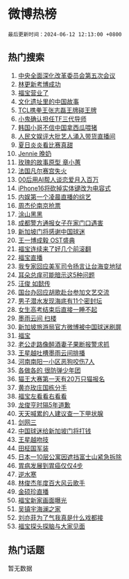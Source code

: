 # 微博热榜

`最后更新时间：2024-06-12 12:13:00 +0800`

## 热门搜索

1. [中央全面深化改革委员会第五次会议](https://m.weibo.cn/search?containerid=100103type%3D1%26t%3D10%26q%3D%23%E4%B8%AD%E5%A4%AE%E5%85%A8%E9%9D%A2%E6%B7%B1%E5%8C%96%E6%94%B9%E9%9D%A9%E5%A7%94%E5%91%98%E4%BC%9A%E7%AC%AC%E4%BA%94%E6%AC%A1%E4%BC%9A%E8%AE%AE%23&stream_entry_id=51&isnewpage=1&extparam=seat%3D1%26filter_type%3Drealtimehot%26cate%3D10103%26q%3D%2523%25E4%25B8%25AD%25E5%25A4%25AE%25E5%2585%25A8%25E9%259D%25A2%25E6%25B7%25B1%25E5%258C%2596%25E6%2594%25B9%25E9%259D%25A9%25E5%25A7%2594%25E5%2591%2598%25E4%25BC%259A%25E7%25AC%25AC%25E4%25BA%2594%25E6%25AC%25A1%25E4%25BC%259A%25E8%25AE%25AE%2523%26pos%3D0%26dgr%3D0%26stream_entry_id%3D51%26c_type%3D51%26display_time%3D1718165579%26pre_seqid%3D17181655791630303512)
1. [林更新考博成功](https://m.weibo.cn/search?containerid=100103type%3D1%26t%3D10%26q%3D%23%E6%9E%97%E6%9B%B4%E6%96%B0%E8%80%83%E5%8D%9A%E6%88%90%E5%8A%9F%23&stream_entry_id=31&isnewpage=1&extparam=seat%3D1%26flag%3D1%26filter_type%3Drealtimehot%26lcate%3D5001%26c_type%3D31%26pos%3D0%26cate%3D5001%26q%3D%2523%25E6%259E%2597%25E6%259B%25B4%25E6%2596%25B0%25E8%2580%2583%25E5%258D%259A%25E6%2588%2590%25E5%258A%259F%2523%26dgr%3D0%26stream_entry_id%3D31%26band_rank%3D1%26realpos%3D1%26display_time%3D1718165579%26pre_seqid%3D17181655791630303512)
1. [福宝营业了](https://m.weibo.cn/search?containerid=100103type%3D1%26t%3D10%26q%3D%23%E7%A6%8F%E5%AE%9D%E8%90%A5%E4%B8%9A%E4%BA%86%23&stream_entry_id=31&isnewpage=1&extparam=seat%3D1%26flag%3D16%26filter_type%3Drealtimehot%26lcate%3D5001%26c_type%3D31%26pos%3D1%26cate%3D5001%26q%3D%2523%25E7%25A6%258F%25E5%25AE%259D%25E8%2590%25A5%25E4%25B8%259A%25E4%25BA%2586%2523%26dgr%3D0%26stream_entry_id%3D31%26band_rank%3D2%26realpos%3D2%26display_time%3D1718165579%26pre_seqid%3D17181655791630303512)
1. [文化遗址里的中国故事](https://m.weibo.cn/search?containerid=100103type%3D1%26t%3D10%26q%3D%23%E6%96%87%E5%8C%96%E9%81%97%E5%9D%80%E9%87%8C%E7%9A%84%E4%B8%AD%E5%9B%BD%E6%95%85%E4%BA%8B%23&stream_entry_id=31&isnewpage=1&extparam=seat%3D1%26flag%3D0%26filter_type%3Drealtimehot%26lcate%3D5001%26c_type%3D31%26pos%3D2%26cate%3D5001%26q%3D%2523%25E6%2596%2587%25E5%258C%2596%25E9%2581%2597%25E5%259D%2580%25E9%2587%258C%25E7%259A%2584%25E4%25B8%25AD%25E5%259B%25BD%25E6%2595%2585%25E4%25BA%258B%2523%26dgr%3D0%26stream_entry_id%3D31%26band_rank%3D3%26realpos%3D3%26display_time%3D1718165579%26pre_seqid%3D17181655791630303512)
1. [TCL携拳王张志磊王牌碰王牌](https://m.weibo.cn/search?containerid=100103type%3D1%26t%3D10%26q%3D%23TCL%E6%90%BA%E6%8B%B3%E7%8E%8B%E5%BC%A0%E5%BF%97%E7%A3%8A%E7%8E%8B%E7%89%8C%E7%A2%B0%E7%8E%8B%E7%89%8C%23&stream_entry_id=31&isnewpage=1&extparam=seat%3D1%26is_ad_pos%3D1%26adid%3D241406%26lcate%3D5001%26c_type%3D31%26filter_type%3Drealtimehot%26stream_entry_id%3D31%26cate%3D5001%26q%3D%2523TCL%25E6%2590%25BA%25E6%258B%25B3%25E7%258E%258B%25E5%25BC%25A0%25E5%25BF%2597%25E7%25A3%258A%25E7%258E%258B%25E7%2589%258C%25E7%25A2%25B0%25E7%258E%258B%25E7%2589%258C%2523%26dgr%3D0%26topic_ad%3D1%26band_rank%3D4%26pos%3D3%26display_time%3D1718165579%26pre_seqid%3D17181655791630303512)
1. [小鬼确认担任TF三代导师](https://m.weibo.cn/search?containerid=100103type%3D1%26t%3D10%26q%3D%23%E5%B0%8F%E9%AC%BC%E7%A1%AE%E8%AE%A4%E6%8B%85%E4%BB%BBTF%E4%B8%89%E4%BB%A3%E5%AF%BC%E5%B8%88%23&stream_entry_id=31&isnewpage=1&extparam=seat%3D1%26flag%3D1%26filter_type%3Drealtimehot%26lcate%3D5001%26c_type%3D31%26pos%3D4%26cate%3D5001%26q%3D%2523%25E5%25B0%258F%25E9%25AC%25BC%25E7%25A1%25AE%25E8%25AE%25A4%25E6%258B%2585%25E4%25BB%25BBTF%25E4%25B8%2589%25E4%25BB%25A3%25E5%25AF%25BC%25E5%25B8%2588%2523%26dgr%3D0%26stream_entry_id%3D31%26band_rank%3D4%26realpos%3D4%26display_time%3D1718165579%26pre_seqid%3D17181655791630303512)
1. [韩国小哥不信中国拿西瓜喂猪](https://m.weibo.cn/search?containerid=100103type%3D1%26t%3D10%26q%3D%E9%9F%A9%E5%9B%BD%E5%B0%8F%E5%93%A5%E4%B8%8D%E4%BF%A1%E4%B8%AD%E5%9B%BD%E6%8B%BF%E8%A5%BF%E7%93%9C%E5%96%82%E7%8C%AA&stream_entry_id=31&isnewpage=1&extparam=seat%3D1%26flag%3D1%26filter_type%3Drealtimehot%26lcate%3D5001%26c_type%3D31%26pos%3D5%26cate%3D5001%26q%3D%25E9%259F%25A9%25E5%259B%25BD%25E5%25B0%258F%25E5%2593%25A5%25E4%25B8%258D%25E4%25BF%25A1%25E4%25B8%25AD%25E5%259B%25BD%25E6%258B%25BF%25E8%25A5%25BF%25E7%2593%259C%25E5%2596%2582%25E7%258C%25AA%26dgr%3D0%26stream_entry_id%3D31%26band_rank%3D5%26realpos%3D5%26display_time%3D1718165579%26pre_seqid%3D17181655791630303512)
1. [人民文娱评大批艺人涌入带货直播间](https://m.weibo.cn/search?containerid=100103type%3D1%26t%3D10%26q%3D%23%E4%BA%BA%E6%B0%91%E6%96%87%E5%A8%B1%E8%AF%84%E5%A4%A7%E6%89%B9%E8%89%BA%E4%BA%BA%E6%B6%8C%E5%85%A5%E5%B8%A6%E8%B4%A7%E7%9B%B4%E6%92%AD%E9%97%B4%23&stream_entry_id=31&isnewpage=1&extparam=seat%3D1%26flag%3D1%26filter_type%3Drealtimehot%26lcate%3D5001%26c_type%3D31%26pos%3D6%26cate%3D5001%26q%3D%2523%25E4%25BA%25BA%25E6%25B0%2591%25E6%2596%2587%25E5%25A8%25B1%25E8%25AF%2584%25E5%25A4%25A7%25E6%2589%25B9%25E8%2589%25BA%25E4%25BA%25BA%25E6%25B6%258C%25E5%2585%25A5%25E5%25B8%25A6%25E8%25B4%25A7%25E7%259B%25B4%25E6%2592%25AD%25E9%2597%25B4%2523%26dgr%3D0%26stream_entry_id%3D31%26band_rank%3D6%26realpos%3D6%26display_time%3D1718165579%26pre_seqid%3D17181655791630303512)
1. [夏日炎炎看比赛真甜](https://m.weibo.cn/search?containerid=100103type%3D1%26t%3D10%26q%3D%23%E5%A4%8F%E6%97%A5%E7%82%8E%E7%82%8E%E7%9C%8B%E6%AF%94%E8%B5%9B%E7%9C%9F%E7%94%9C%23&stream_entry_id=31&isnewpage=1&extparam=seat%3D1%26is_ad_pos%3D1%26adid%3D241314%26lcate%3D5001%26c_type%3D31%26filter_type%3Drealtimehot%26cate%3D5001%26q%3D%2523%25E5%25A4%258F%25E6%2597%25A5%25E7%2582%258E%25E7%2582%258E%25E7%259C%258B%25E6%25AF%2594%25E8%25B5%259B%25E7%259C%259F%25E7%2594%259C%2523%26pos%3D7%26stream_entry_id%3D31%26band_rank%3D7%26dgr%3D0%26display_time%3D1718165579%26pre_seqid%3D17181655791630303512)
1. [Jennie 晚奶](https://m.weibo.cn/search?containerid=100103type%3D1%26t%3D10%26q%3DJennie+%E6%99%9A%E5%A5%B6&stream_entry_id=31&isnewpage=1&extparam=seat%3D1%26flag%3D1%26filter_type%3Drealtimehot%26lcate%3D5001%26c_type%3D31%26pos%3D8%26cate%3D5001%26q%3DJennie%2520%25E6%2599%259A%25E5%25A5%25B6%26dgr%3D0%26stream_entry_id%3D31%26band_rank%3D7%26realpos%3D7%26display_time%3D1718165579%26pre_seqid%3D17181655791630303512)
1. [玫瑰的故事原型 章小蕙](https://m.weibo.cn/search?containerid=100103type%3D1%26t%3D10%26q%3D%E7%8E%AB%E7%91%B0%E7%9A%84%E6%95%85%E4%BA%8B%E5%8E%9F%E5%9E%8B+%E7%AB%A0%E5%B0%8F%E8%95%99&stream_entry_id=31&isnewpage=1&extparam=seat%3D1%26flag%3D1%26filter_type%3Drealtimehot%26lcate%3D5001%26c_type%3D31%26pos%3D9%26cate%3D5001%26q%3D%25E7%258E%25AB%25E7%2591%25B0%25E7%259A%2584%25E6%2595%2585%25E4%25BA%258B%25E5%258E%259F%25E5%259E%258B%2520%25E7%25AB%25A0%25E5%25B0%258F%25E8%2595%2599%26dgr%3D0%26stream_entry_id%3D31%26band_rank%3D8%26realpos%3D8%26display_time%3D1718165579%26pre_seqid%3D17181655791630303512)
1. [法国凡尔赛宫失火](https://m.weibo.cn/search?containerid=100103type%3D1%26t%3D10%26q%3D%23%E6%B3%95%E5%9B%BD%E5%87%A1%E5%B0%94%E8%B5%9B%E5%AE%AB%E5%A4%B1%E7%81%AB%23&stream_entry_id=31&isnewpage=1&extparam=seat%3D1%26flag%3D1%26filter_type%3Drealtimehot%26lcate%3D5001%26c_type%3D31%26pos%3D10%26cate%3D5001%26q%3D%2523%25E6%25B3%2595%25E5%259B%25BD%25E5%2587%25A1%25E5%25B0%2594%25E8%25B5%259B%25E5%25AE%25AB%25E5%25A4%25B1%25E7%2581%25AB%2523%26dgr%3D0%26stream_entry_id%3D31%26band_rank%3D9%26realpos%3D9%26display_time%3D1718165579%26pre_seqid%3D17181655791630303512)
1. [00后用AI帮人谈恋爱月入百万](https://m.weibo.cn/search?containerid=100103type%3D1%26t%3D10%26q%3D%2300%E5%90%8E%E7%94%A8AI%E5%B8%AE%E4%BA%BA%E8%B0%88%E6%81%8B%E7%88%B1%E6%9C%88%E5%85%A5%E7%99%BE%E4%B8%87%23&stream_entry_id=31&isnewpage=1&extparam=seat%3D1%26flag%3D1%26filter_type%3Drealtimehot%26lcate%3D5001%26c_type%3D31%26pos%3D11%26cate%3D5001%26q%3D%252300%25E5%2590%258E%25E7%2594%25A8AI%25E5%25B8%25AE%25E4%25BA%25BA%25E8%25B0%2588%25E6%2581%258B%25E7%2588%25B1%25E6%259C%2588%25E5%2585%25A5%25E7%2599%25BE%25E4%25B8%2587%2523%26dgr%3D0%26stream_entry_id%3D31%26band_rank%3D10%26realpos%3D10%26display_time%3D1718165579%26pre_seqid%3D17181655791630303512)
1. [iPhone16将砍掉实体键改为电容式](https://m.weibo.cn/search?containerid=100103type%3D1%26t%3D10%26q%3D%23iPhone16%E5%B0%86%E7%A0%8D%E6%8E%89%E5%AE%9E%E4%BD%93%E9%94%AE%E6%94%B9%E4%B8%BA%E7%94%B5%E5%AE%B9%E5%BC%8F%23&stream_entry_id=31&isnewpage=1&extparam=seat%3D1%26flag%3D2%26filter_type%3Drealtimehot%26lcate%3D5001%26c_type%3D31%26pos%3D12%26cate%3D5001%26q%3D%2523iPhone16%25E5%25B0%2586%25E7%25A0%258D%25E6%258E%2589%25E5%25AE%259E%25E4%25BD%2593%25E9%2594%25AE%25E6%2594%25B9%25E4%25B8%25BA%25E7%2594%25B5%25E5%25AE%25B9%25E5%25BC%258F%2523%26dgr%3D0%26stream_entry_id%3D31%26band_rank%3D11%26realpos%3D11%26display_time%3D1718165579%26pre_seqid%3D17181655791630303512)
1. [内娱第一个凌晨直播的综艺](https://m.weibo.cn/search?containerid=100103type%3D1%26t%3D10%26q%3D%23%E5%86%85%E5%A8%B1%E7%AC%AC%E4%B8%80%E4%B8%AA%E5%87%8C%E6%99%A8%E7%9B%B4%E6%92%AD%E7%9A%84%E7%BB%BC%E8%89%BA%23&stream_entry_id=31&isnewpage=1&extparam=seat%3D1%26flag%3D2%26filter_type%3Drealtimehot%26lcate%3D5001%26c_type%3D31%26pos%3D13%26cate%3D5001%26q%3D%2523%25E5%2586%2585%25E5%25A8%25B1%25E7%25AC%25AC%25E4%25B8%2580%25E4%25B8%25AA%25E5%2587%258C%25E6%2599%25A8%25E7%259B%25B4%25E6%2592%25AD%25E7%259A%2584%25E7%25BB%25BC%25E8%2589%25BA%2523%26dgr%3D0%26stream_entry_id%3D31%26band_rank%3D12%26realpos%3D12%26display_time%3D1718165579%26pre_seqid%3D17181655791630303512)
1. [周杰伦南京抢票](https://m.weibo.cn/search?containerid=100103type%3D1%26t%3D10%26q%3D%E5%91%A8%E6%9D%B0%E4%BC%A6%E5%8D%97%E4%BA%AC%E6%8A%A2%E7%A5%A8&stream_entry_id=31&isnewpage=1&extparam=seat%3D1%26flag%3D0%26filter_type%3Drealtimehot%26lcate%3D5001%26c_type%3D31%26pos%3D14%26cate%3D5001%26q%3D%25E5%2591%25A8%25E6%259D%25B0%25E4%25BC%25A6%25E5%258D%2597%25E4%25BA%25AC%25E6%258A%25A2%25E7%25A5%25A8%26dgr%3D0%26stream_entry_id%3D31%26band_rank%3D13%26realpos%3D13%26display_time%3D1718165579%26pre_seqid%3D17181655791630303512)
1. [涂山黑黑](https://m.weibo.cn/search?containerid=100103type%3D1%26t%3D10%26q%3D%E6%B6%82%E5%B1%B1%E9%BB%91%E9%BB%91&stream_entry_id=31&isnewpage=1&extparam=seat%3D1%26flag%3D1%26filter_type%3Drealtimehot%26lcate%3D5001%26c_type%3D31%26pos%3D15%26cate%3D5001%26q%3D%25E6%25B6%2582%25E5%25B1%25B1%25E9%25BB%2591%25E9%25BB%2591%26dgr%3D0%26stream_entry_id%3D31%26band_rank%3D14%26realpos%3D14%26display_time%3D1718165579%26pre_seqid%3D17181655791630303512)
1. [成都警方通报女子在家门口遇害](https://m.weibo.cn/search?containerid=100103type%3D1%26t%3D10%26q%3D%23%E6%88%90%E9%83%BD%E8%AD%A6%E6%96%B9%E9%80%9A%E6%8A%A5%E5%A5%B3%E5%AD%90%E5%9C%A8%E5%AE%B6%E9%97%A8%E5%8F%A3%E9%81%87%E5%AE%B3%23&stream_entry_id=31&isnewpage=1&extparam=seat%3D1%26flag%3D0%26filter_type%3Drealtimehot%26lcate%3D5001%26c_type%3D31%26pos%3D16%26cate%3D5001%26q%3D%2523%25E6%2588%2590%25E9%2583%25BD%25E8%25AD%25A6%25E6%2596%25B9%25E9%2580%259A%25E6%258A%25A5%25E5%25A5%25B3%25E5%25AD%2590%25E5%259C%25A8%25E5%25AE%25B6%25E9%2597%25A8%25E5%258F%25A3%25E9%2581%2587%25E5%25AE%25B3%2523%26dgr%3D0%26stream_entry_id%3D31%26band_rank%3D15%26realpos%3D15%26display_time%3D1718165579%26pre_seqid%3D17181655791630303512)
1. [新加坡门将感谢中国球迷](https://m.weibo.cn/search?containerid=100103type%3D1%26t%3D10%26q%3D%23%E6%96%B0%E5%8A%A0%E5%9D%A1%E9%97%A8%E5%B0%86%E6%84%9F%E8%B0%A2%E4%B8%AD%E5%9B%BD%E7%90%83%E8%BF%B7%23&stream_entry_id=31&isnewpage=1&extparam=seat%3D1%26flag%3D0%26filter_type%3Drealtimehot%26lcate%3D5001%26c_type%3D31%26pos%3D17%26cate%3D5001%26q%3D%2523%25E6%2596%25B0%25E5%258A%25A0%25E5%259D%25A1%25E9%2597%25A8%25E5%25B0%2586%25E6%2584%259F%25E8%25B0%25A2%25E4%25B8%25AD%25E5%259B%25BD%25E7%2590%2583%25E8%25BF%25B7%2523%26dgr%3D0%26stream_entry_id%3D31%26band_rank%3D16%26realpos%3D16%26display_time%3D1718165579%26pre_seqid%3D17181655791630303512)
1. [王一博成毅 OST盛典](https://m.weibo.cn/search?containerid=100103type%3D1%26t%3D10%26q%3D%E7%8E%8B%E4%B8%80%E5%8D%9A%E6%88%90%E6%AF%85+OST%E7%9B%9B%E5%85%B8&stream_entry_id=31&isnewpage=1&extparam=seat%3D1%26flag%3D1%26filter_type%3Drealtimehot%26lcate%3D5001%26c_type%3D31%26pos%3D18%26cate%3D5001%26q%3D%25E7%258E%258B%25E4%25B8%2580%25E5%258D%259A%25E6%2588%2590%25E6%25AF%2585%2520OST%25E7%259B%259B%25E5%2585%25B8%26dgr%3D0%26stream_entry_id%3D31%26band_rank%3D17%26realpos%3D17%26display_time%3D1718165579%26pre_seqid%3D17181655791630303512)
1. [福宝连续来了好几个前滚翻](https://m.weibo.cn/search?containerid=100103type%3D1%26t%3D10%26q%3D%23%E7%A6%8F%E5%AE%9D%E8%BF%9E%E7%BB%AD%E6%9D%A5%E4%BA%86%E5%A5%BD%E5%87%A0%E4%B8%AA%E5%89%8D%E6%BB%9A%E7%BF%BB%23&stream_entry_id=31&isnewpage=1&extparam=seat%3D1%26flag%3D0%26filter_type%3Drealtimehot%26lcate%3D5001%26c_type%3D31%26pos%3D19%26cate%3D5001%26q%3D%2523%25E7%25A6%258F%25E5%25AE%259D%25E8%25BF%259E%25E7%25BB%25AD%25E6%259D%25A5%25E4%25BA%2586%25E5%25A5%25BD%25E5%2587%25A0%25E4%25B8%25AA%25E5%2589%258D%25E6%25BB%259A%25E7%25BF%25BB%2523%26dgr%3D0%26stream_entry_id%3D31%26band_rank%3D18%26realpos%3D18%26display_time%3D1718165579%26pre_seqid%3D17181655791630303512)
1. [福宝直播](https://m.weibo.cn/search?containerid=100103type%3D1%26t%3D10%26q%3D%E7%A6%8F%E5%AE%9D%E7%9B%B4%E6%92%AD&stream_entry_id=31&isnewpage=1&extparam=seat%3D1%26flag%3D0%26filter_type%3Drealtimehot%26lcate%3D5001%26c_type%3D31%26pos%3D20%26cate%3D5001%26q%3D%25E7%25A6%258F%25E5%25AE%259D%25E7%259B%25B4%25E6%2592%25AD%26dgr%3D0%26stream_entry_id%3D31%26band_rank%3D19%26realpos%3D19%26display_time%3D1718165579%26pre_seqid%3D17181655791630303512)
1. [我专家回应美军司令扬言让台海变地狱](https://m.weibo.cn/search?containerid=100103type%3D1%26t%3D10%26q%3D%23%E6%88%91%E4%B8%93%E5%AE%B6%E5%9B%9E%E5%BA%94%E7%BE%8E%E5%86%9B%E5%8F%B8%E4%BB%A4%E6%89%AC%E8%A8%80%E8%AE%A9%E5%8F%B0%E6%B5%B7%E5%8F%98%E5%9C%B0%E7%8B%B1%23&stream_entry_id=31&isnewpage=1&extparam=seat%3D1%26flag%3D0%26filter_type%3Drealtimehot%26lcate%3D5001%26c_type%3D31%26pos%3D21%26cate%3D5001%26q%3D%2523%25E6%2588%2591%25E4%25B8%2593%25E5%25AE%25B6%25E5%259B%259E%25E5%25BA%2594%25E7%25BE%258E%25E5%2586%259B%25E5%258F%25B8%25E4%25BB%25A4%25E6%2589%25AC%25E8%25A8%2580%25E8%25AE%25A9%25E5%258F%25B0%25E6%25B5%25B7%25E5%258F%2598%25E5%259C%25B0%25E7%258B%25B1%2523%26dgr%3D0%26stream_entry_id%3D31%26band_rank%3D20%26realpos%3D20%26display_time%3D1718165579%26pre_seqid%3D17181655791630303512)
1. [耳朵总痒可能暗示这5种问题](https://m.weibo.cn/search?containerid=100103type%3D1%26t%3D10%26q%3D%23%E8%80%B3%E6%9C%B5%E6%80%BB%E7%97%92%E5%8F%AF%E8%83%BD%E6%9A%97%E7%A4%BA%E8%BF%995%E7%A7%8D%E9%97%AE%E9%A2%98%23&stream_entry_id=31&isnewpage=1&extparam=seat%3D1%26flag%3D2%26filter_type%3Drealtimehot%26lcate%3D5001%26c_type%3D31%26pos%3D22%26cate%3D5001%26q%3D%2523%25E8%2580%25B3%25E6%259C%25B5%25E6%2580%25BB%25E7%2597%2592%25E5%258F%25AF%25E8%2583%25BD%25E6%259A%2597%25E7%25A4%25BA%25E8%25BF%25995%25E7%25A7%258D%25E9%2597%25AE%25E9%25A2%2598%2523%26dgr%3D0%26stream_entry_id%3D31%26band_rank%3D21%26realpos%3D21%26display_time%3D1718165579%26pre_seqid%3D17181655791630303512)
1. [汪俊 如懿传](https://m.weibo.cn/search?containerid=100103type%3D1%26t%3D10%26q%3D%E6%B1%AA%E4%BF%8A+%E5%A6%82%E6%87%BF%E4%BC%A0&stream_entry_id=31&isnewpage=1&extparam=seat%3D1%26flag%3D1%26filter_type%3Drealtimehot%26lcate%3D5001%26c_type%3D31%26pos%3D23%26cate%3D5001%26q%3D%25E6%25B1%25AA%25E4%25BF%258A%2520%25E5%25A6%2582%25E6%2587%25BF%25E4%25BC%25A0%26dgr%3D0%26stream_entry_id%3D31%26band_rank%3D22%26realpos%3D22%26display_time%3D1718165579%26pre_seqid%3D17181655791630303512)
1. [国台办回应胡歌赴台参加文艺交流](https://m.weibo.cn/search?containerid=100103type%3D1%26t%3D10%26q%3D%23%E5%9B%BD%E5%8F%B0%E5%8A%9E%E5%9B%9E%E5%BA%94%E8%83%A1%E6%AD%8C%E8%B5%B4%E5%8F%B0%E5%8F%82%E5%8A%A0%E6%96%87%E8%89%BA%E4%BA%A4%E6%B5%81%23&stream_entry_id=31&isnewpage=1&extparam=seat%3D1%26flag%3D1%26filter_type%3Drealtimehot%26lcate%3D5001%26c_type%3D31%26pos%3D24%26cate%3D5001%26q%3D%2523%25E5%259B%25BD%25E5%258F%25B0%25E5%258A%259E%25E5%259B%259E%25E5%25BA%2594%25E8%2583%25A1%25E6%25AD%258C%25E8%25B5%25B4%25E5%258F%25B0%25E5%258F%2582%25E5%258A%25A0%25E6%2596%2587%25E8%2589%25BA%25E4%25BA%25A4%25E6%25B5%2581%2523%26dgr%3D0%26stream_entry_id%3D31%26band_rank%3D23%26realpos%3D23%26display_time%3D1718165579%26pre_seqid%3D17181655791630303512)
1. [男子潜水发现海底有11个密封坛](https://m.weibo.cn/search?containerid=100103type%3D1%26t%3D10%26q%3D%23%E7%94%B7%E5%AD%90%E6%BD%9C%E6%B0%B4%E5%8F%91%E7%8E%B0%E6%B5%B7%E5%BA%95%E6%9C%8911%E4%B8%AA%E5%AF%86%E5%B0%81%E5%9D%9B%23&stream_entry_id=31&isnewpage=1&extparam=seat%3D1%26flag%3D1%26filter_type%3Drealtimehot%26lcate%3D5001%26c_type%3D31%26pos%3D25%26cate%3D5001%26q%3D%2523%25E7%2594%25B7%25E5%25AD%2590%25E6%25BD%259C%25E6%25B0%25B4%25E5%258F%2591%25E7%258E%25B0%25E6%25B5%25B7%25E5%25BA%2595%25E6%259C%258911%25E4%25B8%25AA%25E5%25AF%2586%25E5%25B0%2581%25E5%259D%259B%2523%26dgr%3D0%26stream_entry_id%3D31%26band_rank%3D24%26realpos%3D24%26display_time%3D1718165579%26pre_seqid%3D17181655791630303512)
1. [女生高考结束后直接一睡不起](https://m.weibo.cn/search?containerid=100103type%3D1%26t%3D10%26q%3D%23%E5%A5%B3%E7%94%9F%E9%AB%98%E8%80%83%E7%BB%93%E6%9D%9F%E5%90%8E%E7%9B%B4%E6%8E%A5%E4%B8%80%E7%9D%A1%E4%B8%8D%E8%B5%B7%23&stream_entry_id=31&isnewpage=1&extparam=seat%3D1%26flag%3D0%26filter_type%3Drealtimehot%26lcate%3D5001%26c_type%3D31%26pos%3D26%26cate%3D5001%26q%3D%2523%25E5%25A5%25B3%25E7%2594%259F%25E9%25AB%2598%25E8%2580%2583%25E7%25BB%2593%25E6%259D%259F%25E5%2590%258E%25E7%259B%25B4%25E6%258E%25A5%25E4%25B8%2580%25E7%259D%25A1%25E4%25B8%258D%25E8%25B5%25B7%2523%26dgr%3D0%26stream_entry_id%3D31%26band_rank%3D25%26realpos%3D25%26display_time%3D1718165579%26pre_seqid%3D17181655791630303512)
1. [墨雨云间 扫楼](https://m.weibo.cn/search?containerid=100103type%3D1%26t%3D10%26q%3D%E5%A2%A8%E9%9B%A8%E4%BA%91%E9%97%B4+%E6%89%AB%E6%A5%BC&stream_entry_id=31&isnewpage=1&extparam=seat%3D1%26flag%3D1%26filter_type%3Drealtimehot%26lcate%3D5001%26c_type%3D31%26pos%3D27%26cate%3D5001%26q%3D%25E5%25A2%25A8%25E9%259B%25A8%25E4%25BA%2591%25E9%2597%25B4%2520%25E6%2589%25AB%25E6%25A5%25BC%26dgr%3D0%26stream_entry_id%3D31%26band_rank%3D26%26realpos%3D26%26display_time%3D1718165579%26pre_seqid%3D17181655791630303512)
1. [新加坡旅游局官方微博被中国球迷刷屏](https://m.weibo.cn/search?containerid=100103type%3D1%26t%3D10%26q%3D%23%E6%96%B0%E5%8A%A0%E5%9D%A1%E6%97%85%E6%B8%B8%E5%B1%80%E5%AE%98%E6%96%B9%E5%BE%AE%E5%8D%9A%E8%A2%AB%E4%B8%AD%E5%9B%BD%E7%90%83%E8%BF%B7%E5%88%B7%E5%B1%8F%23&stream_entry_id=31&isnewpage=1&extparam=seat%3D1%26flag%3D1%26filter_type%3Drealtimehot%26lcate%3D5001%26c_type%3D31%26pos%3D28%26cate%3D5001%26q%3D%2523%25E6%2596%25B0%25E5%258A%25A0%25E5%259D%25A1%25E6%2597%2585%25E6%25B8%25B8%25E5%25B1%2580%25E5%25AE%2598%25E6%2596%25B9%25E5%25BE%25AE%25E5%258D%259A%25E8%25A2%25AB%25E4%25B8%25AD%25E5%259B%25BD%25E7%2590%2583%25E8%25BF%25B7%25E5%2588%25B7%25E5%25B1%258F%2523%26dgr%3D0%26stream_entry_id%3D31%26band_rank%3D27%26realpos%3D27%26display_time%3D1718165579%26pre_seqid%3D17181655791630303512)
1. [福宝](https://m.weibo.cn/search?containerid=100103type%3D1%26t%3D10%26q%3D%E7%A6%8F%E5%AE%9D&stream_entry_id=31&isnewpage=1&extparam=seat%3D1%26flag%3D0%26filter_type%3Drealtimehot%26lcate%3D5001%26c_type%3D31%26pos%3D29%26cate%3D5001%26q%3D%25E7%25A6%258F%25E5%25AE%259D%26dgr%3D0%26stream_entry_id%3D31%26band_rank%3D28%26realpos%3D28%26display_time%3D1718165579%26pre_seqid%3D17181655791630303512)
1. [老公走路像醉酒妻子果断报警求抓](https://m.weibo.cn/search?containerid=100103type%3D1%26t%3D10%26q%3D%23%E8%80%81%E5%85%AC%E8%B5%B0%E8%B7%AF%E5%83%8F%E9%86%89%E9%85%92%E5%A6%BB%E5%AD%90%E6%9E%9C%E6%96%AD%E6%8A%A5%E8%AD%A6%E6%B1%82%E6%8A%93%23&stream_entry_id=31&isnewpage=1&extparam=seat%3D1%26flag%3D1%26filter_type%3Drealtimehot%26lcate%3D5001%26c_type%3D31%26pos%3D30%26cate%3D5001%26q%3D%2523%25E8%2580%2581%25E5%2585%25AC%25E8%25B5%25B0%25E8%25B7%25AF%25E5%2583%258F%25E9%2586%2589%25E9%2585%2592%25E5%25A6%25BB%25E5%25AD%2590%25E6%259E%259C%25E6%2596%25AD%25E6%258A%25A5%25E8%25AD%25A6%25E6%25B1%2582%25E6%258A%2593%2523%26dgr%3D0%26stream_entry_id%3D31%26band_rank%3D29%26realpos%3D29%26display_time%3D1718165579%26pre_seqid%3D17181655791630303512)
1. [王星越吐槽墨雨云间排播](https://m.weibo.cn/search?containerid=100103type%3D1%26t%3D10%26q%3D%23%E7%8E%8B%E6%98%9F%E8%B6%8A%E5%90%90%E6%A7%BD%E5%A2%A8%E9%9B%A8%E4%BA%91%E9%97%B4%E6%8E%92%E6%92%AD%23&stream_entry_id=31&isnewpage=1&extparam=seat%3D1%26flag%3D1%26filter_type%3Drealtimehot%26lcate%3D5001%26c_type%3D31%26pos%3D31%26cate%3D5001%26q%3D%2523%25E7%258E%258B%25E6%2598%259F%25E8%25B6%258A%25E5%2590%2590%25E6%25A7%25BD%25E5%25A2%25A8%25E9%259B%25A8%25E4%25BA%2591%25E9%2597%25B4%25E6%258E%2592%25E6%2592%25AD%2523%26dgr%3D0%26stream_entry_id%3D31%26band_rank%3D30%26realpos%3D30%26display_time%3D1718165579%26pre_seqid%3D17181655791630303512)
1. [河南南阳一小区恶狗咬伤7人](https://m.weibo.cn/search?containerid=100103type%3D1%26t%3D10%26q%3D%23%E6%B2%B3%E5%8D%97%E5%8D%97%E9%98%B3%E4%B8%80%E5%B0%8F%E5%8C%BA%E6%81%B6%E7%8B%97%E5%92%AC%E4%BC%A47%E4%BA%BA%23&stream_entry_id=31&isnewpage=1&extparam=seat%3D1%26flag%3D1%26filter_type%3Drealtimehot%26lcate%3D5001%26c_type%3D31%26pos%3D32%26cate%3D5001%26q%3D%2523%25E6%25B2%25B3%25E5%258D%2597%25E5%258D%2597%25E9%2598%25B3%25E4%25B8%2580%25E5%25B0%258F%25E5%258C%25BA%25E6%2581%25B6%25E7%258B%2597%25E5%2592%25AC%25E4%25BC%25A47%25E4%25BA%25BA%2523%26dgr%3D0%26stream_entry_id%3D31%26band_rank%3D31%26realpos%3D31%26display_time%3D1718165579%26pre_seqid%3D17181655791630303512)
1. [各做各的 很防弹少年团](https://m.weibo.cn/search?containerid=100103type%3D1%26t%3D10%26q%3D%E5%90%84%E5%81%9A%E5%90%84%E7%9A%84+%E5%BE%88%E9%98%B2%E5%BC%B9%E5%B0%91%E5%B9%B4%E5%9B%A2&stream_entry_id=31&isnewpage=1&extparam=seat%3D1%26flag%3D1%26filter_type%3Drealtimehot%26lcate%3D5001%26c_type%3D31%26pos%3D33%26cate%3D5001%26q%3D%25E5%2590%2584%25E5%2581%259A%25E5%2590%2584%25E7%259A%2584%2520%25E5%25BE%2588%25E9%2598%25B2%25E5%25BC%25B9%25E5%25B0%2591%25E5%25B9%25B4%25E5%259B%25A2%26dgr%3D0%26stream_entry_id%3D31%26band_rank%3D32%26realpos%3D32%26display_time%3D1718165579%26pre_seqid%3D17181655791630303512)
1. [猫王大赛第一天有20万只猫报名](https://m.weibo.cn/search?containerid=100103type%3D1%26t%3D10%26q%3D%23%E7%8C%AB%E7%8E%8B%E5%A4%A7%E8%B5%9B%E7%AC%AC%E4%B8%80%E5%A4%A9%E6%9C%8920%E4%B8%87%E5%8F%AA%E7%8C%AB%E6%8A%A5%E5%90%8D%23&stream_entry_id=31&isnewpage=1&extparam=seat%3D1%26flag%3D0%26filter_type%3Drealtimehot%26adid%3D241416%26lcate%3D5001%26c_type%3D31%26pos%3D34%26cate%3D5001%26q%3D%2523%25E7%258C%25AB%25E7%258E%258B%25E5%25A4%25A7%25E8%25B5%259B%25E7%25AC%25AC%25E4%25B8%2580%25E5%25A4%25A9%25E6%259C%258920%25E4%25B8%2587%25E5%258F%25AA%25E7%258C%25AB%25E6%258A%25A5%25E5%2590%258D%2523%26dgr%3D0%26stream_entry_id%3D31%26band_rank%3D33%26realpos%3D33%26display_time%3D1718165579%26pre_seqid%3D17181655791630303512)
1. [黄亦玫庄国栋分手](https://m.weibo.cn/search?containerid=100103type%3D1%26t%3D10%26q%3D%23%E9%BB%84%E4%BA%A6%E7%8E%AB%E5%BA%84%E5%9B%BD%E6%A0%8B%E5%88%86%E6%89%8B%23&stream_entry_id=31&isnewpage=1&extparam=seat%3D1%26flag%3D0%26filter_type%3Drealtimehot%26lcate%3D5001%26c_type%3D31%26pos%3D35%26cate%3D5001%26q%3D%2523%25E9%25BB%2584%25E4%25BA%25A6%25E7%258E%25AB%25E5%25BA%2584%25E5%259B%25BD%25E6%25A0%258B%25E5%2588%2586%25E6%2589%258B%2523%26dgr%3D0%26stream_entry_id%3D31%26band_rank%3D34%26realpos%3D34%26display_time%3D1718165579%26pre_seqid%3D17181655791630303512)
1. [福宝左看看右看看](https://m.weibo.cn/search?containerid=100103type%3D1%26t%3D10%26q%3D%23%E7%A6%8F%E5%AE%9D%E5%B7%A6%E7%9C%8B%E7%9C%8B%E5%8F%B3%E7%9C%8B%E7%9C%8B%23&stream_entry_id=31&isnewpage=1&extparam=seat%3D1%26flag%3D0%26filter_type%3Drealtimehot%26lcate%3D5001%26c_type%3D31%26pos%3D36%26cate%3D5001%26q%3D%2523%25E7%25A6%258F%25E5%25AE%259D%25E5%25B7%25A6%25E7%259C%258B%25E7%259C%258B%25E5%258F%25B3%25E7%259C%258B%25E7%259C%258B%2523%26dgr%3D0%26stream_entry_id%3D31%26band_rank%3D35%26realpos%3D35%26display_time%3D1718165579%26pre_seqid%3D17181655791630303512)
1. [龙俊亨时隔5年道歉](https://m.weibo.cn/search?containerid=100103type%3D1%26t%3D10%26q%3D%23%E9%BE%99%E4%BF%8A%E4%BA%A8%E6%97%B6%E9%9A%945%E5%B9%B4%E9%81%93%E6%AD%89%23&stream_entry_id=31&isnewpage=1&extparam=seat%3D1%26flag%3D1%26filter_type%3Drealtimehot%26lcate%3D5001%26c_type%3D31%26pos%3D37%26cate%3D5001%26q%3D%2523%25E9%25BE%2599%25E4%25BF%258A%25E4%25BA%25A8%25E6%2597%25B6%25E9%259A%25945%25E5%25B9%25B4%25E9%2581%2593%25E6%25AD%2589%2523%26dgr%3D0%26stream_entry_id%3D31%26band_rank%3D36%26realpos%3D36%26display_time%3D1718165579%26pre_seqid%3D17181655791630303512)
1. [天天喊累的人建议查一下甲状腺](https://m.weibo.cn/search?containerid=100103type%3D1%26t%3D10%26q%3D%23%E5%A4%A9%E5%A4%A9%E5%96%8A%E7%B4%AF%E7%9A%84%E4%BA%BA%E5%BB%BA%E8%AE%AE%E6%9F%A5%E4%B8%80%E4%B8%8B%E7%94%B2%E7%8A%B6%E8%85%BA%23&stream_entry_id=31&isnewpage=1&extparam=seat%3D1%26flag%3D0%26filter_type%3Drealtimehot%26lcate%3D5001%26c_type%3D31%26pos%3D38%26cate%3D5001%26q%3D%2523%25E5%25A4%25A9%25E5%25A4%25A9%25E5%2596%258A%25E7%25B4%25AF%25E7%259A%2584%25E4%25BA%25BA%25E5%25BB%25BA%25E8%25AE%25AE%25E6%259F%25A5%25E4%25B8%2580%25E4%25B8%258B%25E7%2594%25B2%25E7%258A%25B6%25E8%2585%25BA%2523%26dgr%3D0%26stream_entry_id%3D31%26band_rank%3D37%26realpos%3D37%26display_time%3D1718165579%26pre_seqid%3D17181655791630303512)
1. [剑网三](https://m.weibo.cn/search?containerid=100103type%3D1%26t%3D10%26q%3D%E5%89%91%E7%BD%91%E4%B8%89&stream_entry_id=31&isnewpage=1&extparam=seat%3D1%26flag%3D1%26filter_type%3Drealtimehot%26lcate%3D5001%26c_type%3D31%26pos%3D39%26cate%3D5001%26q%3D%25E5%2589%2591%25E7%25BD%2591%25E4%25B8%2589%26dgr%3D0%26stream_entry_id%3D31%26band_rank%3D38%26realpos%3D38%26display_time%3D1718165579%26pre_seqid%3D17181655791630303512)
1. [中国球迷给新加坡门将打钱](https://m.weibo.cn/search?containerid=100103type%3D1%26t%3D10%26q%3D%23%E4%B8%AD%E5%9B%BD%E7%90%83%E8%BF%B7%E7%BB%99%E6%96%B0%E5%8A%A0%E5%9D%A1%E9%97%A8%E5%B0%86%E6%89%93%E9%92%B1%23&stream_entry_id=31&isnewpage=1&extparam=seat%3D1%26flag%3D1%26filter_type%3Drealtimehot%26lcate%3D5001%26c_type%3D31%26pos%3D40%26cate%3D5001%26q%3D%2523%25E4%25B8%25AD%25E5%259B%25BD%25E7%2590%2583%25E8%25BF%25B7%25E7%25BB%2599%25E6%2596%25B0%25E5%258A%25A0%25E5%259D%25A1%25E9%2597%25A8%25E5%25B0%2586%25E6%2589%2593%25E9%2592%25B1%2523%26dgr%3D0%26stream_entry_id%3D31%26band_rank%3D39%26realpos%3D39%26display_time%3D1718165579%26pre_seqid%3D17181655791630303512)
1. [王星越吻技](https://m.weibo.cn/search?containerid=100103type%3D1%26t%3D10%26q%3D%23%E7%8E%8B%E6%98%9F%E8%B6%8A%E5%90%BB%E6%8A%80%23&stream_entry_id=31&isnewpage=1&extparam=seat%3D1%26flag%3D1%26filter_type%3Drealtimehot%26lcate%3D5001%26c_type%3D31%26pos%3D41%26cate%3D5001%26q%3D%2523%25E7%258E%258B%25E6%2598%259F%25E8%25B6%258A%25E5%2590%25BB%25E6%258A%2580%2523%26dgr%3D0%26stream_entry_id%3D31%26band_rank%3D40%26realpos%3D40%26display_time%3D1718165579%26pre_seqid%3D17181655791630303512)
1. [田柾国军装](https://m.weibo.cn/search?containerid=100103type%3D1%26t%3D10%26q%3D%E7%94%B0%E6%9F%BE%E5%9B%BD%E5%86%9B%E8%A3%85&stream_entry_id=31&isnewpage=1&extparam=seat%3D1%26flag%3D0%26filter_type%3Drealtimehot%26lcate%3D5001%26c_type%3D31%26pos%3D42%26cate%3D5001%26q%3D%25E7%2594%25B0%25E6%259F%25BE%25E5%259B%25BD%25E5%2586%259B%25E8%25A3%2585%26dgr%3D0%26stream_entry_id%3D31%26band_rank%3D41%26realpos%3D41%26display_time%3D1718165579%26pre_seqid%3D17181655791630303512)
1. [日本一10层公寓因遮挡富士山紧急拆除](https://m.weibo.cn/search?containerid=100103type%3D1%26t%3D10%26q%3D%23%E6%97%A5%E6%9C%AC%E4%B8%8010%E5%B1%82%E5%85%AC%E5%AF%93%E5%9B%A0%E9%81%AE%E6%8C%A1%E5%AF%8C%E5%A3%AB%E5%B1%B1%E7%B4%A7%E6%80%A5%E6%8B%86%E9%99%A4%23&stream_entry_id=31&isnewpage=1&extparam=seat%3D1%26flag%3D0%26filter_type%3Drealtimehot%26lcate%3D5001%26c_type%3D31%26pos%3D43%26cate%3D5001%26q%3D%2523%25E6%2597%25A5%25E6%259C%25AC%25E4%25B8%258010%25E5%25B1%2582%25E5%2585%25AC%25E5%25AF%2593%25E5%259B%25A0%25E9%2581%25AE%25E6%258C%25A1%25E5%25AF%258C%25E5%25A3%25AB%25E5%25B1%25B1%25E7%25B4%25A7%25E6%2580%25A5%25E6%258B%2586%25E9%2599%25A4%2523%26dgr%3D0%26stream_entry_id%3D31%26band_rank%3D42%26realpos%3D42%26display_time%3D1718165579%26pre_seqid%3D17181655791630303512)
1. [胃病发展到胃癌仅仅4步](https://m.weibo.cn/search?containerid=100103type%3D1%26t%3D10%26q%3D%23%E8%83%83%E7%97%85%E5%8F%91%E5%B1%95%E5%88%B0%E8%83%83%E7%99%8C%E4%BB%85%E4%BB%854%E6%AD%A5%23&stream_entry_id=31&isnewpage=1&extparam=seat%3D1%26flag%3D0%26filter_type%3Drealtimehot%26lcate%3D5001%26c_type%3D31%26pos%3D44%26cate%3D5001%26q%3D%2523%25E8%2583%2583%25E7%2597%2585%25E5%258F%2591%25E5%25B1%2595%25E5%2588%25B0%25E8%2583%2583%25E7%2599%258C%25E4%25BB%2585%25E4%25BB%25854%25E6%25AD%25A5%2523%26dgr%3D0%26stream_entry_id%3D31%26band_rank%3D43%26realpos%3D43%26display_time%3D1718165579%26pre_seqid%3D17181655791630303512)
1. [逆水寒](https://m.weibo.cn/search?containerid=100103type%3D1%26t%3D10%26q%3D%E9%80%86%E6%B0%B4%E5%AF%92&stream_entry_id=31&isnewpage=1&extparam=seat%3D1%26flag%3D1%26filter_type%3Drealtimehot%26lcate%3D5001%26c_type%3D31%26pos%3D45%26cate%3D5001%26q%3D%25E9%2580%2586%25E6%25B0%25B4%25E5%25AF%2592%26dgr%3D0%26stream_entry_id%3D31%26band_rank%3D44%26realpos%3D44%26display_time%3D1718165579%26pre_seqid%3D17181655791630303512)
1. [林俊杰年度百大风云歌手](https://m.weibo.cn/search?containerid=100103type%3D1%26t%3D10%26q%3D%23%E6%9E%97%E4%BF%8A%E6%9D%B0%E5%B9%B4%E5%BA%A6%E7%99%BE%E5%A4%A7%E9%A3%8E%E4%BA%91%E6%AD%8C%E6%89%8B%23&stream_entry_id=31&isnewpage=1&extparam=seat%3D1%26flag%3D1%26filter_type%3Drealtimehot%26lcate%3D5001%26c_type%3D31%26pos%3D46%26cate%3D5001%26q%3D%2523%25E6%259E%2597%25E4%25BF%258A%25E6%259D%25B0%25E5%25B9%25B4%25E5%25BA%25A6%25E7%2599%25BE%25E5%25A4%25A7%25E9%25A3%258E%25E4%25BA%2591%25E6%25AD%258C%25E6%2589%258B%2523%26dgr%3D0%26stream_entry_id%3D31%26band_rank%3D45%26realpos%3D45%26display_time%3D1718165579%26pre_seqid%3D17181655791630303512)
1. [金硕珍直播](https://m.weibo.cn/search?containerid=100103type%3D1%26t%3D10%26q%3D%E9%87%91%E7%A1%95%E7%8F%8D%E7%9B%B4%E6%92%AD&stream_entry_id=31&isnewpage=1&extparam=seat%3D1%26flag%3D1%26filter_type%3Drealtimehot%26lcate%3D5001%26c_type%3D31%26pos%3D47%26cate%3D5001%26q%3D%25E9%2587%2591%25E7%25A1%2595%25E7%258F%258D%25E7%259B%25B4%25E6%2592%25AD%26dgr%3D0%26stream_entry_id%3D31%26band_rank%3D46%26realpos%3D46%26display_time%3D1718165579%26pre_seqid%3D17181655791630303512)
1. [福宝新家画面曝光](https://m.weibo.cn/search?containerid=100103type%3D1%26t%3D10%26q%3D%23%E7%A6%8F%E5%AE%9D%E6%96%B0%E5%AE%B6%E7%94%BB%E9%9D%A2%E6%9B%9D%E5%85%89%23&stream_entry_id=31&isnewpage=1&extparam=seat%3D1%26flag%3D0%26filter_type%3Drealtimehot%26lcate%3D5001%26c_type%3D31%26pos%3D48%26cate%3D5001%26q%3D%2523%25E7%25A6%258F%25E5%25AE%259D%25E6%2596%25B0%25E5%25AE%25B6%25E7%2594%25BB%25E9%259D%25A2%25E6%259B%259D%25E5%2585%2589%2523%26dgr%3D0%26stream_entry_id%3D31%26band_rank%3D47%26realpos%3D47%26display_time%3D1718165579%26pre_seqid%3D17181655791630303512)
1. [吴镇宇海澜之家](https://m.weibo.cn/search?containerid=100103type%3D1%26t%3D10%26q%3D%23%E5%90%B4%E9%95%87%E5%AE%87%E6%B5%B7%E6%BE%9C%E4%B9%8B%E5%AE%B6%23&stream_entry_id=31&isnewpage=1&extparam=seat%3D1%26flag%3D0%26filter_type%3Drealtimehot%26adid%3D240102%26lcate%3D5001%26c_type%3D31%26pos%3D49%26cate%3D5001%26q%3D%2523%25E5%2590%25B4%25E9%2595%2587%25E5%25AE%2587%25E6%25B5%25B7%25E6%25BE%259C%25E4%25B9%258B%25E5%25AE%25B6%2523%26dgr%3D0%26stream_entry_id%3D31%26band_rank%3D48%26realpos%3D48%26display_time%3D1718165579%26pre_seqid%3D17181655791630303512)
1. [刘亦菲为了气我真是什么戏都接](https://m.weibo.cn/search?containerid=100103type%3D1%26t%3D10%26q%3D%23%E5%88%98%E4%BA%A6%E8%8F%B2%E4%B8%BA%E4%BA%86%E6%B0%94%E6%88%91%E7%9C%9F%E6%98%AF%E4%BB%80%E4%B9%88%E6%88%8F%E9%83%BD%E6%8E%A5%23&stream_entry_id=31&isnewpage=1&extparam=seat%3D1%26flag%3D0%26filter_type%3Drealtimehot%26lcate%3D5001%26c_type%3D31%26pos%3D50%26cate%3D5001%26q%3D%2523%25E5%2588%2598%25E4%25BA%25A6%25E8%258F%25B2%25E4%25B8%25BA%25E4%25BA%2586%25E6%25B0%2594%25E6%2588%2591%25E7%259C%259F%25E6%2598%25AF%25E4%25BB%2580%25E4%25B9%2588%25E6%2588%258F%25E9%2583%25BD%25E6%258E%25A5%2523%26dgr%3D0%26stream_entry_id%3D31%26band_rank%3D49%26realpos%3D49%26display_time%3D1718165579%26pre_seqid%3D17181655791630303512)
1. [福宝探头探脑与大家见面](https://m.weibo.cn/search?containerid=100103type%3D1%26t%3D10%26q%3D%23%E7%A6%8F%E5%AE%9D%E6%8E%A2%E5%A4%B4%E6%8E%A2%E8%84%91%E4%B8%8E%E5%A4%A7%E5%AE%B6%E8%A7%81%E9%9D%A2%23&stream_entry_id=31&isnewpage=1&extparam=seat%3D1%26flag%3D32768%26filter_type%3Drealtimehot%26lcate%3D5001%26c_type%3D31%26pos%3D51%26cate%3D5001%26q%3D%2523%25E7%25A6%258F%25E5%25AE%259D%25E6%258E%25A2%25E5%25A4%25B4%25E6%258E%25A2%25E8%2584%2591%25E4%25B8%258E%25E5%25A4%25A7%25E5%25AE%25B6%25E8%25A7%2581%25E9%259D%25A2%2523%26dgr%3D0%26stream_entry_id%3D31%26band_rank%3D50%26realpos%3D50%26display_time%3D1718165579%26pre_seqid%3D17181655791630303512)

## 热门话题

暂无数据
